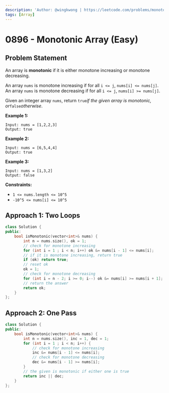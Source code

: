 ```yaml
---
description: 'Author: @wingkwong | https://leetcode.com/problems/monotonic-array/'
tags: [Array]
---
```


# 0896 - Monotonic Array (Easy) 

## Problem Statement

An array is **monotonic** if it is either monotone increasing or monotone decreasing.

An array `nums` is monotone increasing if for all `i <= j`, `nums[i] <= nums[j]`. An array `nums` is monotone decreasing if for all `i <= j`, `nums[i] >= nums[j]`.

Given an integer array `nums`, return `true`*if the given array is monotonic, or*`false`*otherwise*.

**Example 1:**

```
Input: nums = [1,2,2,3]
Output: true
```

**Example 2:**

```
Input: nums = [6,5,4,4]
Output: true
```

**Example 3:**

```
Input: nums = [1,3,2]
Output: false
```

**Constraints:**

- `1 <= nums.length <= 10^5`
- `-10^5 <= nums[i] <= 10^5`

## Approach 1: Two Loops

<SolutionAuthor name="@wingkwong"/>

```cpp
class Solution {
public:
    bool isMonotonic(vector<int>& nums) {
        int n = nums.size(), ok = 1;
        // check for monotone increasing
        for (int i = 1 ; i < n; i++) ok &= nums[i - 1] <= nums[i];
        // if it is monotone increasing, return true
        if (ok) return true;
        // reset ok
        ok = 1;
        // check for monotone decreasing
        for (int i = n - 2; i >= 0; i--) ok &= nums[i] >= nums[i + 1];
        // return the answer
        return ok;
    }
};
```

## Approach 2: One Pass

<SolutionAuthor name="@wingkwong"/>

```cpp
class Solution {
public:
    bool isMonotonic(vector<int>& nums) {
        int n = nums.size(), inc = 1, dec = 1;
        for (int i = 1 ; i < n; i++) {
            // check for monotone increasing
            inc &= nums[i - 1] <= nums[i];
            // check for monotone decreasing
            dec &= nums[i - 1] >= nums[i]; 
        }
        // the given is monotonic if either one is true
        return inc || dec;
    }
};
```